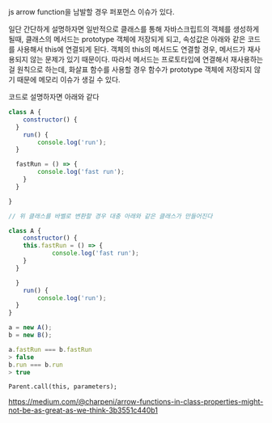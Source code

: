 js arrow function을 남발할 경우 퍼포먼스 이슈가 있다.

일단 간단하게 설명하자면 일반적으로 클래스를 통해 자바스크립트의 객체를 생성하게 될때, 클래스의 메서드는 prototype 객체에 저장되게 되고, 속성값은 아래와 같은 코드를 사용해서 this에 연결되게 된다. 객체의 this의 메서드도 연결할 경우, 메서드가 재사용되지 않는 문제가 있기 때문이다. 따라서 메서드는 프로토타입에 연결해서 재사용하는걸 원칙으로 하는데, 화살표 함수를 사용할 경우 함수가 prototype 객체에 저장되지 않기 때문에 메모리 이슈가 생길 수 있다.

코드로 설명하자면 아래와 같다

```js
class A {
	constructor() {
  }
	run() {
		console.log('run');
  }

  fastRun = () => {
  		console.log('fast run');
    }
  }

}

// 위 클래스를 바벨로 변환할 경우 대충 아래와 같은 클래스가 만들어진다

class A {
	constructor() {
    this.fastRun = () => {
			console.log('fast run');
    }
  }

  }
	run() {
		console.log('run');
  }
}

a = new A();
b = new B();

a.fastRun === b.fastRun
> false
b.run === b.run
> true
```

```
Parent.call(this, parameters);
```



https://medium.com/@charpeni/arrow-functions-in-class-properties-might-not-be-as-great-as-we-think-3b3551c440b1
